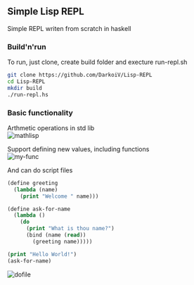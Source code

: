 ## Simple Lisp REPL
Simple REPL writen from scratch in haskell



### Build'n'run
To run, just clone, create build folder and execture run-repl.sh 
```bash
git clone https://github.com/DarkoiV/Lisp-REPL
cd Lisp-REPL
mkdir build
./run-repl.hs
```

### Basic functionality
Arthmetic operations in std lib  
![mathlisp](https://github.com/DarkoiV/Lisp-REPL/assets/25897608/3eb0f5fa-8da4-49e3-9b0c-29cbbf0cf53c)

Support defining new values, including functions  
![my-func](https://github.com/DarkoiV/Lisp-REPL/assets/25897608/447f0c77-a54b-41e8-8db2-8e882578fb74)

And can do script files  
```lisp
(define greeting
  (lambda (name)
    (print "Welcome " name)))

(define ask-for-name
  (lambda ()
    (do
      (print "What is thou name?")
      (bind (name (read))
        (greeting name)))))

(print "Hello World!")
(ask-for-name)
```
![dofile](https://github.com/DarkoiV/Lisp-REPL/assets/25897608/d3fc7942-751b-4555-af8a-c978fa4cd6b2)

